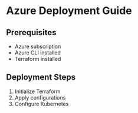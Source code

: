 # Azure Deployment Guide

## Prerequisites
- Azure subscription
- Azure CLI installed
- Terraform installed

## Deployment Steps
1. Initialize Terraform
2. Apply configurations
3. Configure Kubernetes
